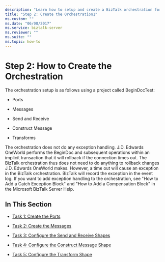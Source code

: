 ```yaml
---
description: "Learn how to setup and create a BizTalk orchestration for the J.D. Edwards OneWorld system."
title: "Step 2: Create the Orchestration1"
ms.custom: ""
ms.date: "06/08/2017"
ms.service: biztalk-server
ms.reviewer: ""
ms.suite: ""
ms.topic: how-to
---
```

# Step 2: How to Create the Orchestration

The orchestration setup is as follows using a project called BeginDocTest:  
  
- Ports  
  
- Messages  
  
- Send and Receive  
  
- Construct Message  
  
- Transforms  
  
The orchestration does not do any exception handling. J.D. Edwards OneWorld performs the BeginDoc and subsequent operations within an implicit transaction that it will rollback if the connection times out. The BizTalk orchestration thus does not need to do anything to rollback changes J.D. Edwards OneWorld makes. However, a time out will cause an exception in the BizTalk orchestration. BizTalk will record the exception in the event log. If you want to add exception handling to the orchestration, see "How to Add a Catch Exception Block" and "How to Add a Compensation Block" in the Microsoft BizTalk Server Help.  
  
## In This Section  
  
- [Task 1: Create the Ports](../core/task-1-create-the-ports2.md)  
  
- [Task 2: Create the Messages](../core/task-2-create-the-messages1.md)  
  
- [Task 3: Configure the Send and Receive Shapes](../core/task-3-configure-the-send-and-receive-shapes1.md)  
  
- [Task 4: Configure the Construct Message Shape](../core/task-4-configure-the-construct-message-shape2.md)  
  
- [Task 5: Configure the Transform Shape](../core/task-5-configure-the-transform-shape1.md)
